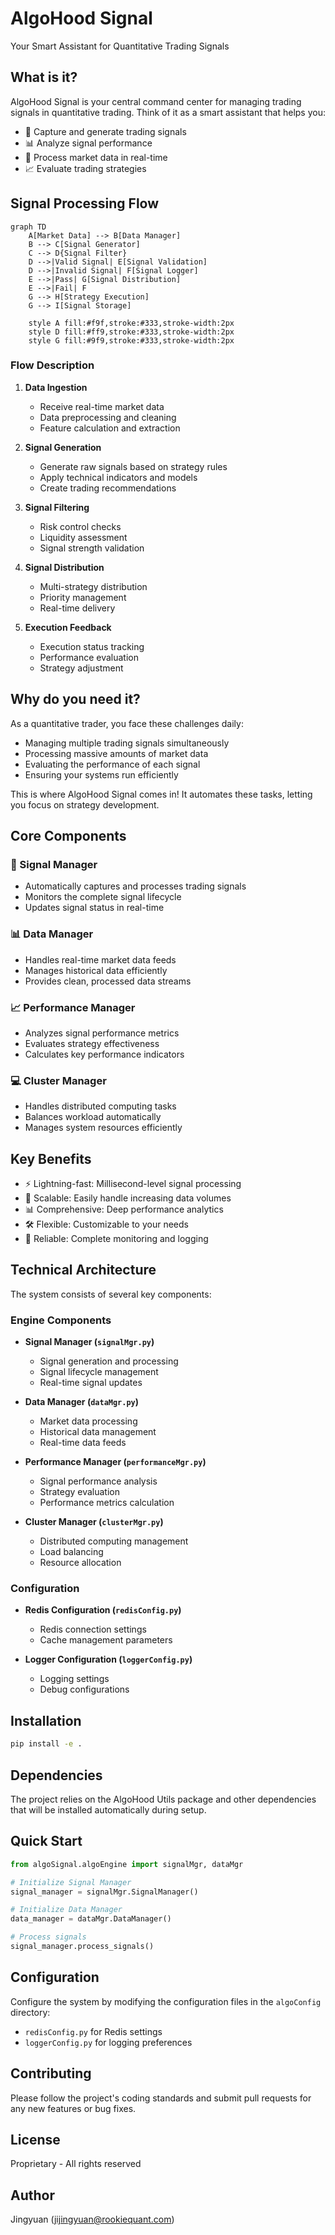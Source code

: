 # AlgoHood Signal

Your Smart Assistant for Quantitative Trading Signals

## What is it?

AlgoHood Signal is your central command center for managing trading signals in quantitative trading. Think of it as a smart assistant that helps you:

- 🎯 Capture and generate trading signals
- 📊 Analyze signal performance
- 🔄 Process market data in real-time
- 📈 Evaluate trading strategies

## Signal Processing Flow

```mermaid
graph TD
    A[Market Data] --> B[Data Manager]
    B --> C[Signal Generator]
    C --> D{Signal Filter}
    D -->|Valid Signal| E[Signal Validation]
    D -->|Invalid Signal| F[Signal Logger]
    E -->|Pass| G[Signal Distribution]
    E -->|Fail| F
    G --> H[Strategy Execution]
    G --> I[Signal Storage]
    
    style A fill:#f9f,stroke:#333,stroke-width:2px
    style D fill:#ff9,stroke:#333,stroke-width:2px
    style G fill:#9f9,stroke:#333,stroke-width:2px
```

### Flow Description

1. **Data Ingestion**
   - Receive real-time market data
   - Data preprocessing and cleaning
   - Feature calculation and extraction

2. **Signal Generation**
   - Generate raw signals based on strategy rules
   - Apply technical indicators and models
   - Create trading recommendations

3. **Signal Filtering**
   - Risk control checks
   - Liquidity assessment
   - Signal strength validation

4. **Signal Distribution**
   - Multi-strategy distribution
   - Priority management
   - Real-time delivery

5. **Execution Feedback**
   - Execution status tracking
   - Performance evaluation
   - Strategy adjustment

## Why do you need it?

As a quantitative trader, you face these challenges daily:
- Managing multiple trading signals simultaneously
- Processing massive amounts of market data
- Evaluating the performance of each signal
- Ensuring your systems run efficiently

This is where AlgoHood Signal comes in! It automates these tasks, letting you focus on strategy development.

## Core Components

### 🎯 Signal Manager
- Automatically captures and processes trading signals
- Monitors the complete signal lifecycle
- Updates signal status in real-time

### 📊 Data Manager
- Handles real-time market data feeds
- Manages historical data efficiently
- Provides clean, processed data streams

### 📈 Performance Manager
- Analyzes signal performance metrics
- Evaluates strategy effectiveness
- Calculates key performance indicators

### 💻 Cluster Manager
- Handles distributed computing tasks
- Balances workload automatically
- Manages system resources efficiently

## Key Benefits

- ⚡ Lightning-fast: Millisecond-level signal processing
- 🔄 Scalable: Easily handle increasing data volumes
- 📊 Comprehensive: Deep performance analytics
- 🛠 Flexible: Customizable to your needs
- 📝 Reliable: Complete monitoring and logging

## Technical Architecture

The system consists of several key components:

### Engine Components
- **Signal Manager (`signalMgr.py`)**
  - Signal generation and processing
  - Signal lifecycle management
  - Real-time signal updates

- **Data Manager (`dataMgr.py`)**
  - Market data processing
  - Historical data management
  - Real-time data feeds

- **Performance Manager (`performanceMgr.py`)**
  - Signal performance analysis
  - Strategy evaluation
  - Performance metrics calculation

- **Cluster Manager (`clusterMgr.py`)**
  - Distributed computing management
  - Load balancing
  - Resource allocation

### Configuration
- **Redis Configuration (`redisConfig.py`)**
  - Redis connection settings
  - Cache management parameters

- **Logger Configuration (`loggerConfig.py`)**
  - Logging settings
  - Debug configurations

## Installation

```bash
pip install -e .
```

## Dependencies

The project relies on the AlgoHood Utils package and other dependencies that will be installed automatically during setup.

## Quick Start

```python
from algoSignal.algoEngine import signalMgr, dataMgr

# Initialize Signal Manager
signal_manager = signalMgr.SignalManager()

# Initialize Data Manager
data_manager = dataMgr.DataManager()

# Process signals
signal_manager.process_signals()
```

## Configuration

Configure the system by modifying the configuration files in the `algoConfig` directory:
- `redisConfig.py` for Redis settings
- `loggerConfig.py` for logging preferences

## Contributing

Please follow the project's coding standards and submit pull requests for any new features or bug fixes.

## License

Proprietary - All rights reserved

## Author

Jingyuan (jijingyuan@rookiequant.com)
